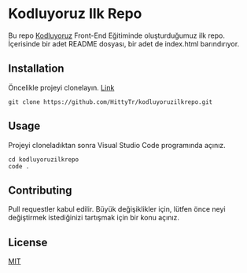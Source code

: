 # Kodluyoruz Ilk Repo

Bu repo [Kodluyoruz](https://www.kodluyoruz.org/) Front-End Eğitiminde oluşturduğumuz ilk repo. İçerisinde bir adet README dosyası, bir adet de index.html barındırıyor.
## Installation

Öncelikle projeyi clonelayın. [Link](https://github.com/HittyTr/kodluyoruzilkrepo.git)
```
git clone https://github.com/HittyTr/kodluyoruzilkrepo.git

```
## Usage

Projeyi cloneladıktan sonra Visual Studio Code programında açınız.
 ```
cd kodluyoruzilkrepo
code .
```
## Contributing

Pull requestler kabul edilir. Büyük değişiklikler için, lütfen önce neyi değiştirmek istediğinizi tartışmak için bir konu açınız.

## License

[MIT](https://choosealicense.com/licenses/mit/)
